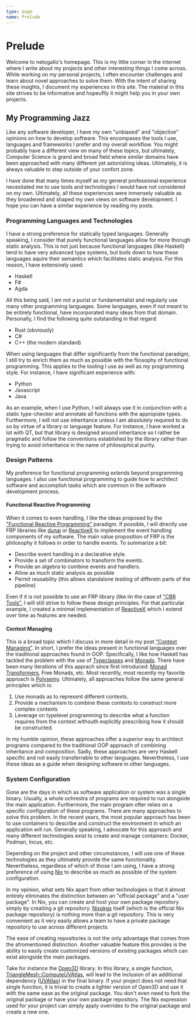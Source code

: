 ```yaml
---
type: page
name: Prelude
---
```

# Prelude
Welcome to netogallo's homepage. This is my little corner in the internet where I write about
my projects and other interesting things I come across. While working on my personal projects,
I often encounter challenges and learn about novel approaches to solve them. With the intent
of sharing these insights, I document my experiences in this site. The mateiral in this
site strives to be informative and hopeuflly it might help you in your own projects.

## My Programming Jazz

Like any software developer, I have my own "unbiased" and "objective" opinions on
how to develop software. This encompases the tools I use, languages and frameworks
I prefer and my overall workflow. You might probably have a different view on many
of these topics, but ultimately, Computer Science is grand and broad field where
similar domains have been approached with many different yet astonishing ideas.
Ultimately, it is always valuable to step outside of your confort zone.

I have done that many times myself as my general professional experience necesitated me
to use tools and technologies I would have not considered on my own. Ultimately, all these
experiences were inmensely valuable as they broadened and shaped my own views on software
development. I hope you can have a similar experience by reading my posts.

### Programming Languages and Technologies

I have a strong preference for statically typed languages. Generally speaking, I consider
that purely functional languages allow for more thorugh static analysis. This is not just
because functional languages (like Haskell) tend to have very advanced type systems, but
boils down to how these languages aquire their semantics which facilitates static analysis.
For this reason, I have extensively used:

 - Haskell
 - F#
 - Agda

All this being said, I am not a purist or fundamentalist and regularly use many other
programming languages. Some languages, even if not meant to be entirely functional, have
incorporated many ideas from that domain. Personally, I find the following quite outstanding
in that regard:

 - Rust (obviously)
 - C#
 - C++ (the modern standard)

When using languages that differ significantly from the functional paradigm, I still try
to enrich them as much as possible with the fliosophy of functional programming. This
applies to the tooling I use as well as my programming style. For instance, I have significant
experience with:

 - Python
 - Javascript
 - Java

As an example, when I use Python, I will always use it in conjunction with a static type-checker and annotate all functions with the appropiate types. Furthermore, I will not use inheritance
unless I am absolutely required to do so by virtue of a library or language feature. For
instance, I have worked a lot with QT, but that library is designed around inheritance so I
rather be pragmatic and follow the conventions established by the library rather than trying
to avoid inheritance in the name of philosophical purity.

### Design Patterns

My preference for functional programming extends beyond programming languages. I also use
functional programming to guide how to architect software and accomplish tasks which are
common in the software development process.

#### Functional Reactive Programming

When it comes to even handling, I like the ideas proposed by the
["Functional Reactive Programming"](https://wiki.haskell.org/Functional_Reactive_Programming)
paradigm. If possible, I will directly use FRP libraries like 
[dunai](https://github.com/ivanperez-keera/dunai) or [ReactiveX](https://reactivex.io/) to
implement the event handling components of my software. The main value proposition of FRP is
the philosophy it follows in order to handle events. To summarize a bit:

 - Describe event handling in a declarative style.
 - Provide a set of combinators to transform the events.
 - Provide an algebra to combine events and handlers.
 - Allow as much static analysis as possible
 - Permit reusability (this allows standalone testiing of differetn parts of the pipeline)

Even if it is not possible to use an FRP library (like iin the case of
["CBR Tools"](https://github.com/TUM-CBR/pymol-plugins), I will still strive to follow these
design principles. For that particular example, I created a minimal implementation of
[ReactiveX](https://reactivex.io/) which I extend over time as features are needed.

#### Context Managing

This is a broad topic which I discuss in more detail in my post
["Context Managing"](./posts/01-context-managing.html). In short, I prefer the ideas present
in functional languages over the traditional approaches found in OOP. Specifically, I like how
Haskell has tackled the problem with the use of 
[Typeclasses](https://book.realworldhaskell.org/read/using-typeclasses.html) and
[Monads](https://wiki.haskell.org/Monad). There have been many iterations of this apprach
since first introduced: [Monad Transformers](https://wiki.haskell.org/Monad_Transformers),
Free Monads, etc. Most recentlly, most recently my favorite approach is
[Polysemy](https://github.com/polysemy-research/polysemy). Ultimately, all approaches
follow the same general principles which is:

 1. Use monads as to represent different contexts.
 2. Provide a mechanism to combine these contexts to construct more complex contexts
 3. Leverage on typelevel programming to describe what a function requires from the
    context withouth explicitly prescribing how it should be constructed.

In my humble opinion, these approaches offer a superior way to architect programs
compared to the traditional OOP approach of combining inheritance and composition. Sadly,
these approaches are very Haskell specific and not easily transferrable to other languages.
Nevertheless, I use these ideas as a guide when designing software in other languages.


### System Configuration

Gone are the days in which as software application or system was a single binary. Usually,
a whole ochrestra of programs are required to run alongside the main application. Furthermore,
the main program ofter relies on a specific configuration of these programs. There are many
approaches to solve this problem. In the recent years, the most popular approach has been
to use containers to describe and construct the environment in which an application will run.
Generally speaking, I advocate for this approach and many different technologies exist
to create and manage containers: Docker, Podman, Incus, etc.

Depending on the project and other circumstances, I will use one of these technologies
as they ultimately provide the same functionality. Nevertheless, regardless of which
of those I am using, I have a strong preference of using [Nix](https://nixos.org/) to
describe as much as possible of the system configuration.

In my opinion, what sets Nix apart from other technologies is that it almost entirely
eliminates the distinction between an "official package" and a "user package". In Nix,
you can create and host your own package repository simply by creatiing a git repository.
[Nixpkgs](https://github.com/NixOS/nixpkgs/) itself (which is the official Nix package
repository) is nothing more than a git repository. This is very convenient as it very
easily allows a team to have a private package repository to use across different projects.

The ease of creating repositories is not the only advantage that comes from the
afromentioned distinction. Another valuable feature this provides is the ability
to easily create customized versions of existing packages which can exist alongside
the main packages.

Take for instance the [Open3D](http://www.open3d.org/) library. In this
library, a single function, [TriangleMesh::ComputeUVAtlas](https://github.com/isl-org/Open3D/blob/0f06a149c4fb9406fd3e432a5cb0c024f38e2f0e/cpp/open3d/t/geometry/TriangleMesh.cpp#L706),
will lead to the inclusion of an additional dependency
([UVAtlas](https://github.com/microsoft/UVAtlas/)) in the final binary. If your project
does not need that single function, it is trivial to create a lighter version of Open3D
and use it with the same ease as the original package. You don't even need
to fork the original package or have your own package repository. The Nix expression used
for your project can simply apply overrides to the original package and create a new one.
